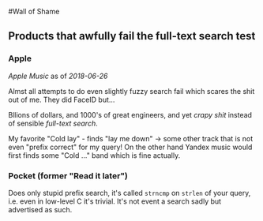 #Wall of Shame

## Products that awfully fail the full-text search test


### Apple

*Apple Music* as of  _2018-06-26_  

Almst all attempts to do even slightly fuzzy search fail which scares the shit out of me. They did FaceID but...

 Bllions of dollars, and 1000's of great engineers, and yet *crapy shit* instead of sensible *full-text search*. 
 
 My favorite "Cold lay" - finds "lay me down" -> some other track that is not even "prefix correct" for my query!
 On the other hand Yandex music would first finds some "Cold ..." band which is fine actually.

 ### Pocket (former "Read it later")

 Does only stupid prefix search, it's called `strncmp` on `strlen` of your query, i.e. even in low-level C it's trivial.
 It's not event a search sadly but advertised as such.